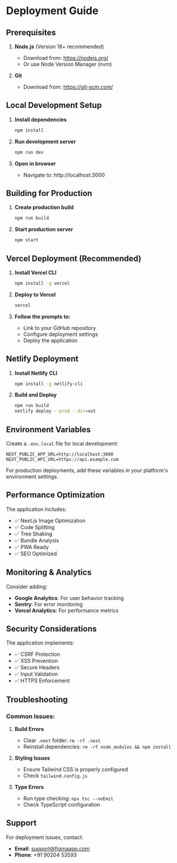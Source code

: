 # Deployment Guide

## Prerequisites

1. **Node.js** (Version 18+ recommended)
   - Download from: https://nodejs.org/
   - Or use Node Version Manager (nvm)

2. **Git**
   - Download from: https://git-scm.com/

## Local Development Setup

1. **Install dependencies**
   ```bash
   npm install
   ```

2. **Run development server**
   ```bash
   npm run dev
   ```

3. **Open in browser**
   - Navigate to: http://localhost:3000

## Building for Production

1. **Create production build**
   ```bash
   npm run build
   ```

2. **Start production server**
   ```bash
   npm start
   ```

## Vercel Deployment (Recommended)

1. **Install Vercel CLI**
   ```bash
   npm install -g vercel
   ```

2. **Deploy to Vercel**
   ```bash
   vercel
   ```

3. **Follow the prompts to:**
   - Link to your GitHub repository
   - Configure deployment settings
   - Deploy the application

## Netlify Deployment

1. **Install Netlify CLI**
   ```bash
   npm install -g netlify-cli
   ```

2. **Build and Deploy**
   ```bash
   npm run build
   netlify deploy --prod --dir=out
   ```

## Environment Variables

Create a `.env.local` file for local development:

```env
NEXT_PUBLIC_APP_URL=http://localhost:3000
NEXT_PUBLIC_API_URL=https://api.example.com
```

For production deployments, add these variables in your platform's environment settings.

## Performance Optimization

The application includes:

- ✅ Next.js Image Optimization
- ✅ Code Splitting
- ✅ Tree Shaking
- ✅ Bundle Analysis
- ✅ PWA Ready
- ✅ SEO Optimized

## Monitoring & Analytics

Consider adding:

- **Google Analytics**: For user behavior tracking
- **Sentry**: For error monitoring
- **Vercel Analytics**: For performance metrics

## Security Considerations

The application implements:

- ✅ CSRF Protection
- ✅ XSS Prevention
- ✅ Secure Headers
- ✅ Input Validation
- ✅ HTTPS Enforcement

## Troubleshooting

### Common Issues:

1. **Build Errors**
   - Clear `.next` folder: `rm -rf .next`
   - Reinstall dependencies: `rm -rf node_modules && npm install`

2. **Styling Issues**
   - Ensure Tailwind CSS is properly configured
   - Check `tailwind.config.js`

3. **Type Errors**
   - Run type checking: `npx tsc --noEmit`
   - Check TypeScript configuration

## Support

For deployment issues, contact:
- **Email**: support@figmaapp.com
- **Phone**: +91 90204 53593
